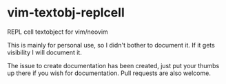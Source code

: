 # vim-textobj-replcell
REPL cell textobject for vim/neovim

This is mainly for personal use, so I didn't bother to document it. If it gets visibility I will document it.

The issue to create documentation has been created, just put your thumbs up there if you wish for documentation. Pull requests are also welcome.
